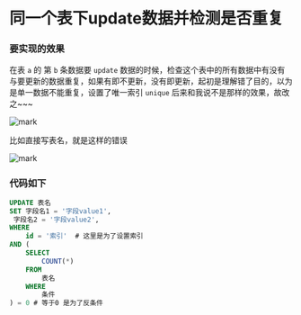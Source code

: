 # 同一个表下update数据并检测是否重复

<!--more-->

### 要实现的效果

在表 `a` 的 第 `b` 条数据要 `update` 数据的时候，检查这个表中的所有数据中有没有与要更新的数据重复，如果有即不更新，没有即更新，起初是理解错了目的，以为是单一数据不能重复，设置了唯一索引 `unique` 后来和我说不是那样的效果，故改之~~~

![mark](https://pic.yqqy.top/blog/20200111/QhYwX5xHEos6.png?imageMogr2/format/webp/interlace/1)

比如直接写表名，就是这样的错误

![mark](https://pic.yqqy.top/blog/20200111/f0IOHzXgQGyL.png?imageMogr2/format/webp/interlace/1)

### 代码如下
```sql
UPDATE 表名
SET 字段名1 = '字段value1',
 字段名2 = '字段value2',
WHERE
	id = '索引'  # 这里是为了设置索引
AND (
	SELECT
		COUNT(*)
	FROM
		表名
	WHERE
		条件
) = 0 # 等于0 是为了反条件
```
